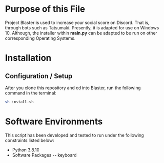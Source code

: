 # Purpose of this File

Project Blaster is used to increase your social score on Discord. That is, through bots such as Tatsumaki. 
Presently, it is adapted for use on Windows 10. Although, the installer within **main.py** can be adapted to be run on other corresponding Operating Systems.

# Installation

## Configuration / Setup

After you clone this repository and cd into Blaster, run the following command in the terminal:
```bash
sh install.sh
```

# Software Environments
This script has been developed and tested to run under the following constraints listed below:

* Python 3.8.10
* Software Packages -- keyboard
